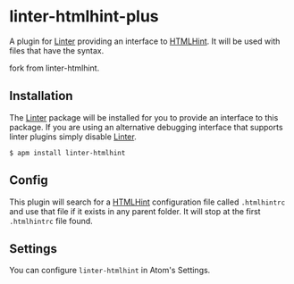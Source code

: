 # linter-htmlhint-plus

A plugin for [Linter] providing an interface to [HTMLHint]. It will be used with files that have the syntax. 

fork from linter-htmlhint.

## Installation

The [Linter] package will be installed for you to provide an interface to this package. If you are using an alternative debugging interface that supports linter plugins simply disable [Linter].

```ShellSession
$ apm install linter-htmlhint
```

## Config

This plugin will search for a [HTMLHint] configuration file called `.htmlhintrc` and use that file if it exists in any parent folder. It will stop at the first `.htmlhintrc` file found.

## Settings

You can configure `linter-htmlhint` in Atom's Settings.

[linter]: https://github.com/atom-community/linter "Linter"
[HTMLHint]: https://github.com/htmlhint/HTMLHint "HTMLHint"
